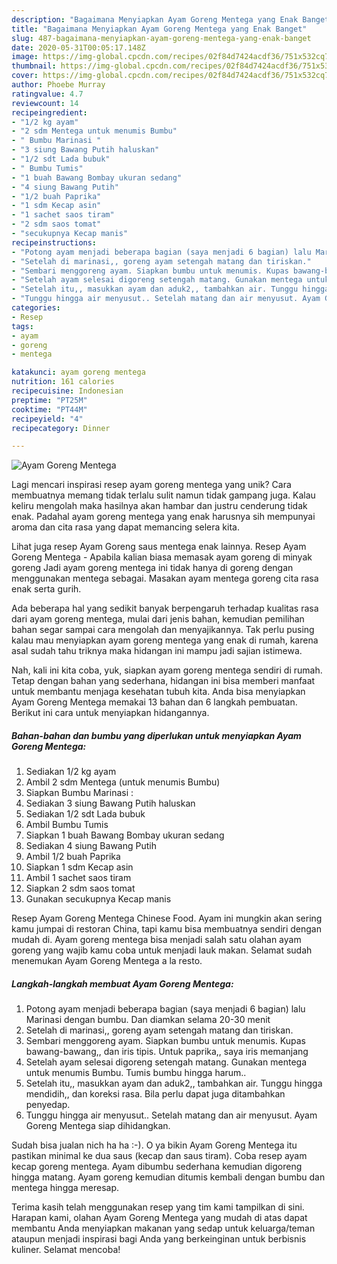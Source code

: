 ```yaml
---
description: "Bagaimana Menyiapkan Ayam Goreng Mentega yang Enak Banget"
title: "Bagaimana Menyiapkan Ayam Goreng Mentega yang Enak Banget"
slug: 487-bagaimana-menyiapkan-ayam-goreng-mentega-yang-enak-banget
date: 2020-05-31T00:05:17.148Z
image: https://img-global.cpcdn.com/recipes/02f84d7424acdf36/751x532cq70/ayam-goreng-mentega-foto-resep-utama.jpg
thumbnail: https://img-global.cpcdn.com/recipes/02f84d7424acdf36/751x532cq70/ayam-goreng-mentega-foto-resep-utama.jpg
cover: https://img-global.cpcdn.com/recipes/02f84d7424acdf36/751x532cq70/ayam-goreng-mentega-foto-resep-utama.jpg
author: Phoebe Murray
ratingvalue: 4.7
reviewcount: 14
recipeingredient:
- "1/2 kg ayam"
- "2 sdm Mentega untuk menumis Bumbu"
- " Bumbu Marinasi "
- "3 siung Bawang Putih haluskan"
- "1/2 sdt Lada bubuk"
- " Bumbu Tumis"
- "1 buah Bawang Bombay ukuran sedang"
- "4 siung Bawang Putih"
- "1/2 buah Paprika"
- "1 sdm Kecap asin"
- "1 sachet saos tiram"
- "2 sdm saos tomat"
- "secukupnya Kecap manis"
recipeinstructions:
- "Potong ayam menjadi beberapa bagian (saya menjadi 6 bagian) lalu Marinasi dengan bumbu. Dan diamkan selama 20-30 menit"
- "Setelah di marinasi,, goreng ayam setengah matang dan tiriskan."
- "Sembari menggoreng ayam. Siapkan bumbu untuk menumis. Kupas bawang-bawang,, dan iris tipis. Untuk paprika,, saya iris memanjang"
- "Setelah ayam selesai digoreng setengah matang. Gunakan mentega untuk menumis Bumbu. Tumis bumbu hingga harum.."
- "Setelah itu,, masukkan ayam dan aduk2,, tambahkan air. Tunggu hingga mendidih,, dan koreksi rasa. Bila perlu dapat juga ditambahkan penyedap."
- "Tunggu hingga air menyusut.. Setelah matang dan air menyusut. Ayam Goreng Mentega siap dihidangkan."
categories:
- Resep
tags:
- ayam
- goreng
- mentega

katakunci: ayam goreng mentega 
nutrition: 161 calories
recipecuisine: Indonesian
preptime: "PT25M"
cooktime: "PT44M"
recipeyield: "4"
recipecategory: Dinner

---
```



![Ayam Goreng Mentega](https://img-global.cpcdn.com/recipes/02f84d7424acdf36/751x532cq70/ayam-goreng-mentega-foto-resep-utama.jpg)

Lagi mencari inspirasi resep ayam goreng mentega yang unik? Cara membuatnya memang tidak terlalu sulit namun tidak gampang juga. Kalau keliru mengolah maka hasilnya akan hambar dan justru cenderung tidak enak. Padahal ayam goreng mentega yang enak harusnya sih mempunyai aroma dan cita rasa yang dapat memancing selera kita.

Lihat juga resep Ayam Goreng saus mentega enak lainnya. Resep Ayam Goreng Mentega - Apabila kalian biasa memasak ayam goreng di minyak goreng Jadi ayam goreng mentega ini tidak hanya di goreng dengan menggunakan mentega sebagai. Masakan ayam mentega goreng cita rasa enak serta gurih.

Ada beberapa hal yang sedikit banyak berpengaruh terhadap kualitas rasa dari ayam goreng mentega, mulai dari jenis bahan, kemudian pemilihan bahan segar sampai cara mengolah dan menyajikannya. Tak perlu pusing kalau mau menyiapkan ayam goreng mentega yang enak di rumah, karena asal sudah tahu triknya maka hidangan ini mampu jadi sajian istimewa.


Nah, kali ini kita coba, yuk, siapkan ayam goreng mentega sendiri di rumah. Tetap dengan bahan yang sederhana, hidangan ini bisa memberi manfaat untuk membantu menjaga kesehatan tubuh kita. Anda bisa menyiapkan Ayam Goreng Mentega memakai 13 bahan dan 6 langkah pembuatan. Berikut ini cara untuk menyiapkan hidangannya.

<!--inarticleads1-->

##### Bahan-bahan dan bumbu yang diperlukan untuk menyiapkan Ayam Goreng Mentega:

1. Sediakan 1/2 kg ayam
1. Ambil 2 sdm Mentega (untuk menumis Bumbu)
1. Siapkan  Bumbu Marinasi :
1. Sediakan 3 siung Bawang Putih haluskan
1. Sediakan 1/2 sdt Lada bubuk
1. Ambil  Bumbu Tumis
1. Siapkan 1 buah Bawang Bombay ukuran sedang
1. Sediakan 4 siung Bawang Putih
1. Ambil 1/2 buah Paprika
1. Siapkan 1 sdm Kecap asin
1. Ambil 1 sachet saos tiram
1. Siapkan 2 sdm saos tomat
1. Gunakan secukupnya Kecap manis


Resep Ayam Goreng Mentega Chinese Food. Ayam ini mungkin akan sering kamu jumpai di restoran China, tapi kamu bisa membuatnya sendiri dengan mudah di. Ayam goreng mentega bisa menjadi salah satu olahan ayam goreng yang wajib kamu coba untuk menjadi lauk makan. Selamat sudah menemukan Ayam Goreng Mentega a la resto. 

<!--inarticleads2-->

##### Langkah-langkah membuat Ayam Goreng Mentega:

1. Potong ayam menjadi beberapa bagian (saya menjadi 6 bagian) lalu Marinasi dengan bumbu. Dan diamkan selama 20-30 menit
1. Setelah di marinasi,, goreng ayam setengah matang dan tiriskan.
1. Sembari menggoreng ayam. Siapkan bumbu untuk menumis. Kupas bawang-bawang,, dan iris tipis. Untuk paprika,, saya iris memanjang
1. Setelah ayam selesai digoreng setengah matang. Gunakan mentega untuk menumis Bumbu. Tumis bumbu hingga harum..
1. Setelah itu,, masukkan ayam dan aduk2,, tambahkan air. Tunggu hingga mendidih,, dan koreksi rasa. Bila perlu dapat juga ditambahkan penyedap.
1. Tunggu hingga air menyusut.. Setelah matang dan air menyusut. Ayam Goreng Mentega siap dihidangkan.


Sudah bisa jualan nich ha ha :-). O ya bikin Ayam Goreng Mentega itu pastikan minimal ke dua saus (kecap dan saus tiram). Coba resep ayam kecap goreng mentega. Ayam dibumbu sederhana kemudian digoreng hingga matang. Ayam goreng kemudian ditumis kembali dengan bumbu dan mentega hingga meresap. 

Terima kasih telah menggunakan resep yang tim kami tampilkan di sini. Harapan kami, olahan Ayam Goreng Mentega yang mudah di atas dapat membantu Anda menyiapkan makanan yang sedap untuk keluarga/teman ataupun menjadi inspirasi bagi Anda yang berkeinginan untuk berbisnis kuliner. Selamat mencoba!
